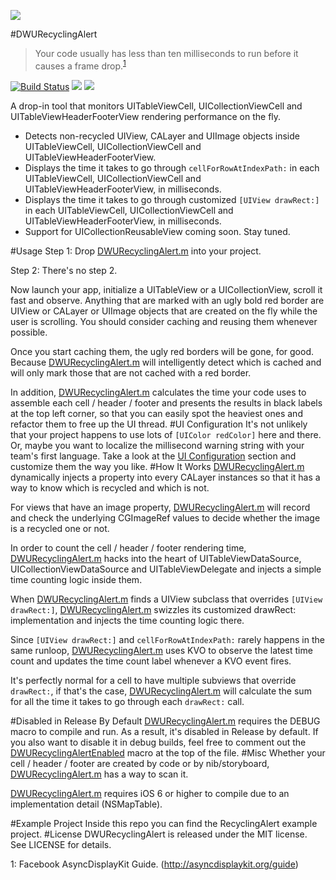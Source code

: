 ![][demo]

#DWURecyclingAlert
> Your code usually has less than ten milliseconds to run before it causes a frame drop.<sup>[1](#myfootnote1)</sup>
>

[![Build Status](https://travis-ci.org/diwu/DWURecyclingAlert.svg?branch=master)](https://travis-ci.org/diwu/DWURecyclingAlert)
[![](https://img.shields.io/badge/license-MIT-blue.svg)][license]
[![](https://img.shields.io/badge/swift-compatible-orange.svg)][project]

A drop-in tool that monitors UITableViewCell, UICollectionViewCell and UITableViewHeaderFooterView rendering performance on the fly.

* Detects non-recycled UIView, CALayer and UIImage objects inside UITableViewCell, UICollectionViewCell and UITableViewHeaderFooterView.
* Displays the time it takes to go through `cellForRowAtIndexPath:` in each UITableViewCell, UICollectionViewCell and UITableViewHeaderFooterView, in milliseconds.
* Displays the time it takes to go through customized `[UIView drawRect:]` in each UITableViewCell, UICollectionViewCell and UITableViewHeaderFooterView, in milliseconds.
* Support for UICollectionReusableView coming soon. Stay tuned.

#Usage
Step 1: Drop [DWURecyclingAlert.m][code] into your project.

Step 2: There's no step 2. 

Now launch your app, initialize a UITableView or a UICollectionView, scroll it fast and observe. Anything that are marked with an ugly bold red border are UIView or CALayer or UIImage objects that are created on the fly while the user is scrolling. You should consider caching and reusing them whenever possible.

Once you start caching them, the ugly red borders will be gone, for good. Because [DWURecyclingAlert.m][code] will intelligently detect which is cached and will only mark those that are not cached with a red border.

In addition, [DWURecyclingAlert.m][code] calculates the time your code uses to assemble each cell / header / footer and presents the results in black labels at the top left corner, so that you can easily spot the heaviest ones and refactor them to free up the UI thread.
#UI Configuration
It's not unlikely that your project happens to use lots of `[UIColor redColor]` here and there. Or, maybe you want to localize the millisecond warning string with your team's first language. Take a look at the [UI Configuration][code_line_39] section and customize them the way you like.
#How It Works
[DWURecyclingAlert.m][code] dynamically injects a property into every CALayer instances so that it has a way to know which is recycled and which is not. 

For views that have an image property, [DWURecyclingAlert.m][code] will record and check the underlying CGImageRef values to decide whether the image is a recycled one or not.

In order to count the cell / header / footer rendering time, [DWURecyclingAlert.m][code] hacks into the heart of UITableViewDataSource, UICollectionViewDataSource and UITableViewDelegate and injects a simple time counting logic inside them.

When [DWURecyclingAlert.m][code] finds a UIView subclass that overrides `[UIView drawRect:]`, [DWURecyclingAlert.m][code] swizzles its customized drawRect: implementation and injects the time counting logic there.

Since `[UIView drawRect:]` and `cellForRowAtIndexPath:` rarely happens in the same runloop, [DWURecyclingAlert.m][code] uses KVO to observe the latest time count and updates the time count label whenever a KVO event fires.

It's perfectly normal for a cell to have multiple subviews that override `drawRect:`, if that's the case, [DWURecyclingAlert.m][code] will calculate the sum for all the time it takes to go through each `drawRect:` call.

#Disabled in Release By Default
[DWURecyclingAlert.m][code] requires the DEBUG macro to compile and run. As a result, it's disabled in Release by default. If you also want to disable it in debug builds, feel free to comment out the [DWURecyclingAlertEnabled][code_line_23] macro at the top of the file.
#Misc
Whether your cell / header / footer are created by code or by nib/storyboard, [DWURecyclingAlert.m][code] has a way to scan it.

[DWURecyclingAlert.m][code] requires iOS 6 or higher to compile due to an implementation detail (NSMapTable).

#Example Project
Inside this repo you can find the RecyclingAlert example project. 
#License
DWURecyclingAlert is released under the MIT license. See LICENSE for details.

[code]: ./RecyclingAlert/DWURecyclingAlert/DWURecyclingAlert.m
[code_line_23]: ./RecyclingAlert/DWURecyclingAlert/DWURecyclingAlert.m#L23
[code_line_39]: ./RecyclingAlert/DWURecyclingAlert/DWURecyclingAlert.m#L39
[project]: https://github.com/diwu/DWURecyclingAlert
[demo]: https://raw.githubusercontent.com/diwu/ui-markdown-store/master/demo_8.gif
[license]: ./LICENSE
<a name="myfootnote1">1</a>: Facebook AsyncDisplayKit Guide. (http://asyncdisplaykit.org/guide)